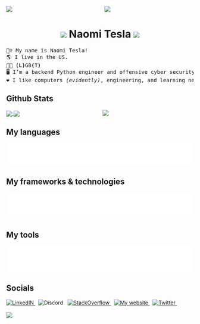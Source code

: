 
<!--- ~~~~~~~~~~~~~~~~~~~~~~~~~~~~~~~~~~~~~~~~~~~~~~~~~~~~~~~~~~~~~~~~~~~~~~~~~~~~~~~~~~~~ --->

<img  src="https://user-images.githubusercontent.com/110672478/213875284-cb34a791-67d3-46dd-b143-cdc5fde3cc7c.gif"  width="720"/>
<img align='right'  src="https://user-images.githubusercontent.com/110672478/213859389-dddb5018-0f72-43fe-8386-3f20aa68b0ba.gif"  width="240"/>

<h1 align="center">
	<img  src="https://user-images.githubusercontent.com/110672478/213859436-1fcf0ae8-17fc-4987-8c03-e72f24c186ca.gif"  width="24"/> Naomi Tesla <img  src="https://user-images.githubusercontent.com/110672478/213859436-1fcf0ae8-17fc-4987-8c03-e72f24c186ca.gif"  width="24">
</h1>

<!--- ~~~~~~~~~~~~~~~~~~~~~~~~~~~~~~~~~~~~~~~~~~~~~~~~~~~~~~~~~~~~~~~~~~~~~~~~~~~~~~~~~~~~ --->


<!--- ~~~~~~~~~~~~~~~~~~~~~~~~~~~~~~~~~~~~~~~~~~~~~~~~~~~~~~~~~~~~~~~~~~~~~~~~~~~~~~~~~~~~ --->

<pre>
🧙‍♀️ My name is Naomi Tesla!
🌎 I live in the US.
🏳️‍🌈 <b>(L)</b>GB<b>(T)</b>
🖥️ I’m a backend Python engineer and offensive cyber security expert.
❤️ I like computers <i>(evidently)</i>, engineering, and learning new things c:
</pre>

  
  

## Github Stats

  

<div>
	<img align="right"  src="https://user-images.githubusercontent.com/110672478/213859388-ae94b66b-4cff-49e0-8c97-f083e4d2f86c.gif"  width="245"  />
	<a  href="https://github.com/NaomiTesla/animated-line-art-generator">
		<img align="center" width="500" src="https://github-readme-stats.vercel.app/api?username=NaomiTesla&show_icons=true&theme=omni"  />
	</a>
	<a  href="https://github.com/NaomiTesla/Harvard-CS50x">
		<img align="center" width="500" src="https://github-readme-stats.vercel.app/api/top-langs?username=NaomiTesla&layout=compact&theme=omni"  />
	</a>
</div>

  
  

## My languages

<div>
	<img  src="./assets/css/languages.svg"  alt="Languages">
</div>

  
  

## My frameworks & technologies

<div>
	<img  src="./assets/css/frameworks-and-technologies.svg"  alt="Frameworks and technologies">
</div>

  

## My tools

<div>
	<img  src="./assets/css/tools.svg"  alt="Tools">
</div>

  
  

## Socials

<div>
	<a  href="https://www.linkedin.com/in/naomi-tesla">
	<img  width="45"  src="https://cdn.jsdelivr.net/gh/devicons/devicon/icons/linkedin/linkedin-original.svg"  alt="LinkedIN"/>
	</a>  &nbsp;
	<a  href="https://discordapp.com/users/315262571315986432"  style="text-decoration: none">
	<img  width="45"  src="https://user-images.githubusercontent.com/110672478/213858864-abd45924-faf5-41fb-b5bf-1e3f96797384.svg"  alt="Discord"/>
	</a>  &nbsp;
	<a  href="https://stackoverflow.com/users/13565899/naomi-tesla">
	<img  width="45"  src="https://user-images.githubusercontent.com/110672478/213859054-8bde9f78-6782-4b16-aacd-78cae162b0cf.svg"  alt="StackOverflow"/>
	</a>  &nbsp;
	<a  href="https://naomitesla.net/">
	<img  width="45"  src="https://user-images.githubusercontent.com/110672478/213858929-2dd2dcb4-f148-442f-9480-54376284e1ca.png"  alt="My website"/>
	</a>  &nbsp;
	<a  href="https://twitter.com/naomi_tesla">
	<img  width="45"  src="https://cdn.jsdelivr.net/gh/devicons/devicon/icons/twitter/twitter-original.svg"  alt="Twitter"/>
	</a>  &nbsp;
</div>

  

<br  />
<img  src="https://user-images.githubusercontent.com/110672478/213875284-cb34a791-67d3-46dd-b143-cdc5fde3cc7c.gif"  width="840"/>

<!--- ~~~~~~~~~~~~~~~~~~~~~~~~~~~~~~~~~~~~~~~~~~~~~~~~~~~~~~~~~~~~~~~~~~~~~~~~~~~~~~~~~~~~ --->